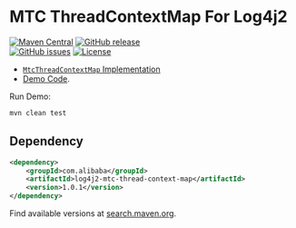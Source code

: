 MTC ThreadContextMap For Log4j2 
===================================

[![Maven Central](https://maven-badges.herokuapp.com/maven-central/com.alibaba/log4j2-mtc-thread-context-map/badge.svg)](https://maven-badges.herokuapp.com/maven-central/com.alibaba/log4j2-mtc-thread-context-map/)
[![GitHub release](https://img.shields.io/github/release/oldratlee/log4j2-mtc-thread-context-map.svg)](https://github.com/oldratlee/log4j2-mtc-thread-context-map/releases)  
[![GitHub issues](https://img.shields.io/github/issues/oldratlee/log4j2-mtc-thread-context-map.svg)](https://github.com/oldratlee/log4j2-mtc-thread-context-map/issues)
[![License](https://img.shields.io/badge/license-Apache%202-4EB1BA.svg)](https://www.apache.org/licenses/LICENSE-2.0.html)

- [`MtcThreadContextMap` Implementation](src/main/java/com/alibaba/mtc/log4j2/MtcThreadContextMap.java)
- [Demo Code](src/test/java/com/alibaba/mtc/log4j2/MtcThreadContextMapTest.java).

Run Demo:

```bash
mvn clean test
```

Dependency
--------------------------

```xml
<dependency>
    <groupId>com.alibaba</groupId>
    <artifactId>log4j2-mtc-thread-context-map</artifactId>
    <version>1.0.1</version>
</dependency>
```

Find available versions at [search.maven.org](http://search.maven.org/#search%7Cga%7C1%7Cg%3A%22com.alibaba%22%20AND%20a%3A%22log4j2-mtc-thread-context-map%22).
